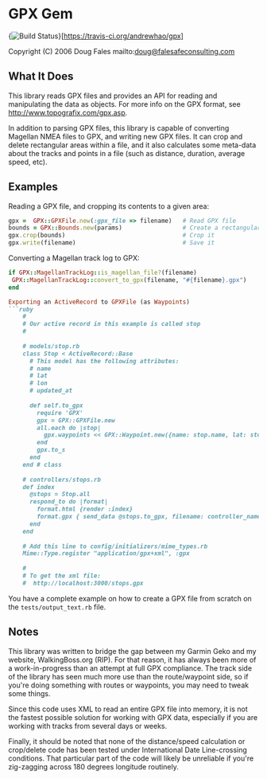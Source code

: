 # GPX Gem

{<img src="https://travis-ci.org/andrewhao/gpx.svg" alt="Build Status" />}[https://travis-ci.org/andrewhao/gpx]

Copyright (C) 2006 Doug Fales mailto:doug@falesafeconsulting.com

## What It Does

This library reads GPX files and provides an API for reading and manipulating
the data as objects.  For more info on the GPX format, see
http://www.topografix.com/gpx.asp.

In addition to parsing GPX files, this library is capable of converting
Magellan NMEA files to GPX, and writing new GPX files.  It can crop and delete
rectangular areas within a file, and it also calculates some meta-data about
the tracks and points in a file (such as distance, duration, average speed,
etc).

## Examples

Reading a GPX file, and cropping its contents to a given area:
```ruby
gpx =  GPX::GPXFile.new(:gpx_file => filename)   # Read GPX file
bounds = GPX::Bounds.new(params)                 # Create a rectangular area to crop
gpx.crop(bounds)                                 # Crop it
gpx.write(filename)                              # Save it
```

Converting a Magellan track log to GPX:
```ruby
if GPX::MagellanTrackLog::is_magellan_file?(filename)
 GPX::MagellanTrackLog::convert_to_gpx(filename, "#{filename}.gpx")
end

Exporting an ActiveRecord to GPXFile (as Waypoints)
```ruby
    #
    # Our active record in this example is called stop
    #
    
    # models/stop.rb 
    class Stop < ActiveRecord::Base
      # This model has the following attributes:
      # name
      # lat
      # lon
      # updated_at
    
      def self.to_gpx
        require 'GPX'
        gpx = GPX::GPXFile.new
        all.each do |stop|
          gpx.waypoints << GPX::Waypoint.new({name: stop.name, lat: stop.lat, lon: stop.lon, time: stop.updated_at})
        end 
        gpx.to_s
      end
    end # class
    
    # controllers/stops.rb
    def index 
      @stops = Stop.all
      respond_to do |format|
        format.html {render :index}
        format.gpx { send_data @stops.to_gpx, filename: controller_name + '.gpx' }
      end
    end
    
    # Add this line to config/initializers/mime_types.rb
    Mime::Type.register "application/gpx+xml", :gpx
    
    # 
    # To get the xml file:
    #  http://localhost:3000/stops.gpx
```

You have a complete example on how to create a GPX file from scratch on the `tests/output_text.rb` file.


## Notes

This library was written to bridge the gap between my Garmin Geko
and my website, WalkingBoss.org (RIP).  For that reason, it has always been more of a
work-in-progress than an attempt at full GPX compliance.  The track side of the
library has seen much more use than the route/waypoint side, so if you're doing
something with routes or waypoints, you may need to tweak some things.  

Since this code uses XML to read an entire GPX file into memory, it is not
the fastest possible solution for working with GPX data, especially if you are
working with tracks from several days or weeks.  

Finally, it should be noted that none of the distance/speed calculation or
crop/delete code has been tested under International Date Line-crossing
conditions.  That particular part of the code will likely be unreliable if
you're zig-zagging across 180 degrees longitude routinely.
